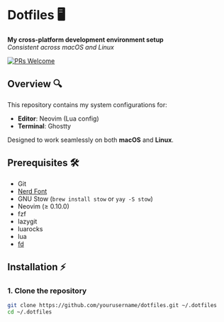 # Dotfiles 🖥️

**My cross-platform development environment setup**  
*Consistent across macOS and Linux*

[![PRs Welcome](https://img.shields.io/badge/PRs-welcome-brightgreen.svg)](CONTRIBUTING.md)

## Overview 🔍

This repository contains my system configurations for:
- **Editor**: Neovim (Lua config)
- **Terminal**: Ghostty

Designed to work seamlessly on both **macOS** and **Linux**.

## Prerequisites 🛠️
- Git
- [Nerd Font](https://github.com/ryanoasis/nerd-fonts/releases/download/v3.3.0/CascadiaCode.zip)
- GNU Stow (`brew install stow` or `yay -S stow`)
- Neovim (≥ 0.10.0)
- fzf
- lazygit
- luarocks
- lua
- [fd](https://github.com/sharkdp/fd)

## Installation ⚡

### 1. Clone the repository
```bash
git clone https://github.com/yourusername/dotfiles.git ~/.dotfiles
cd ~/.dotfiles
